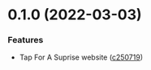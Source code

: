 # 0.1.0 (2022-03-03)


### Features

* Tap For A Suprise website ([c250719](https://github.com/KendallDoesCoding/tap-for-a-suprise/commit/c250719bc4331f3c940fd599b74f5c6519d1c253))



